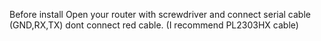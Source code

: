 Before install
Open your router with screwdriver and connect serial cable (GND,RX,TX) dont connect red cable. (I recommend PL2303HX cable)
